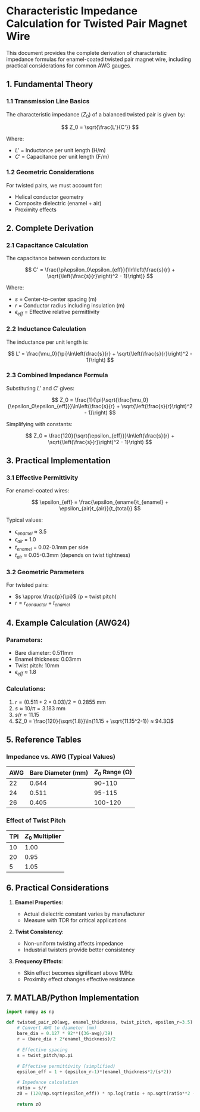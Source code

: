 # Characteristic Impedance Calculation for Twisted Pair Magnet Wire

This document provides the complete derivation of characteristic impedance formulas for enamel-coated twisted pair magnet wire, including practical considerations for common AWG gauges.

## 1. Fundamental Theory

### 1.1 Transmission Line Basics

The characteristic impedance ($Z_0$) of a balanced twisted pair is given by:

$$
Z_0 = \sqrt{\frac{L'}{C'}}
$$

Where:

- $L'$ = Inductance per unit length (H/m)
- $C'$ = Capacitance per unit length (F/m)

### 1.2 Geometric Considerations

For twisted pairs, we must account for:

- Helical conductor geometry
- Composite dielectric (enamel + air)
- Proximity effects

## 2. Complete Derivation

### 2.1 Capacitance Calculation

The capacitance between conductors is:

$$
C' = \frac{\pi\epsilon_0\epsilon_{eff}}{\ln\left(\frac{s}{r} + \sqrt{\left(\frac{s}{r}\right)^2 - 1}\right)}
$$

Where:

- $s$ = Center-to-center spacing (m)
- $r$ = Conductor radius including insulation (m)
- $\epsilon_{eff}$ = Effective relative permittivity

### 2.2 Inductance Calculation

The inductance per unit length is:

$$
L' = \frac{\mu_0}{\pi}\ln\left(\frac{s}{r} + \sqrt{\left(\frac{s}{r}\right)^2 - 1}\right)
$$

### 2.3 Combined Impedance Formula

Substituting $L'$ and $C'$ gives:

$$
Z_0 = \frac{1}{\pi}\sqrt{\frac{\mu_0}{\epsilon_0\epsilon_{eff}}}\ln\left(\frac{s}{r} + \sqrt{\left(\frac{s}{r}\right)^2 - 1}\right)
$$

Simplifying with constants:

$$
Z_0 = \frac{120}{\sqrt{\epsilon_{eff}}}\ln\left(\frac{s}{r} + \sqrt{\left(\frac{s}{r}\right)^2 - 1}\right)
$$

## 3. Practical Implementation

### 3.1 Effective Permittivity

For enamel-coated wires:

$$
\epsilon_{eff} = \frac{\epsilon_{enamel}t_{enamel} + \epsilon_{air}t_{air}}{t_{total}}
$$

Typical values:

- $\epsilon_{enamel}$ ≈ 3.5
- $\epsilon_{air}$ = 1.0
- $t_{enamel}$ = 0.02-0.1mm per side
- $t_{air}$ ≈ 0.05-0.3mm (depends on twist tightness)

### 3.2 Geometric Parameters

For twisted pairs:

- $s \approx \frac{p}{\pi}$ (p = twist pitch)
- $r = r_{conductor} + t_{enamel}$

## 4. Example Calculation (AWG24)

### Parameters:

- Bare diameter: 0.511mm
- Enamel thickness: 0.03mm
- Twist pitch: 10mm
- $\epsilon_{eff}$ ≈ 1.8

### Calculations:

1. $r = (0.511 + 2×0.03)/2 = 0.2855$ mm
2. $s ≈ 10/\pi = 3.183$ mm
3. $s/r ≈ 11.15$
4. $Z_0 = \frac{120}{\sqrt{1.8}}\ln(11.15 + \sqrt{11.15^2-1}) ≈ 94.3Ω$

## 5. Reference Tables

### Impedance vs. AWG (Typical Values)

| AWG | Bare Diameter (mm) | $Z_0$ Range (Ω) |
| --- | ------------------ | --------------- |
| 22  | 0.644              | 90-110          |
| 24  | 0.511              | 95-115          |
| 26  | 0.405              | 100-120         |

### Effect of Twist Pitch

| TPI | $Z_0$ Multiplier |
| --- | ---------------- |
| 10  | 1.00             |
| 20  | 0.95             |
| 5   | 1.05             |

## 6. Practical Considerations

1. **Enamel Properties**:

   - Actual dielectric constant varies by manufacturer
   - Measure with TDR for critical applications

2. **Twist Consistency**:

   - Non-uniform twisting affects impedance
   - Industrial twisters provide better consistency

3. **Frequency Effects**:

   - Skin effect becomes significant above 1MHz
   - Proximity effect changes effective resistance

## 7. MATLAB/Python Implementation

```python
import numpy as np

def twisted_pair_z0(awg, enamel_thickness, twist_pitch, epsilon_r=3.5):
    # Convert AWG to diameter (mm)
    bare_dia = 0.127 * 92**((36-awg)/39)
    r = (bare_dia + 2*enamel_thickness)/2

    # Effective spacing
    s = twist_pitch/np.pi

    # Effective permittivity (simplified)
    epsilon_eff = 1 + (epsilon_r-1)*(enamel_thickness*2/(s*2))

    # Impedance calculation
    ratio = s/r
    z0 = (120/np.sqrt(epsilon_eff)) * np.log(ratio + np.sqrt(ratio**2 - 1))

    return z0
```
